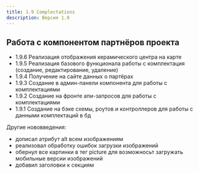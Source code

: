 ```yaml
---
title: 1.9 Complectations
description: Версия 1.9
---
```


## Работа с компонентом партнёров проекта

- 1.9.6 Реализация отображения керамического центра на карте
- 1.9.5 Реализация базового функционала работы с комплектация (создание, редактирование, удаление) 
- 1.9.4 Получение на сайте данных о партёрах
- 1.9.3 Создание в админ-панели компонента для работы с комплектациями
- 1.9.2 Создание на фронте апи-запросов для работы с комплектациями
- 1.9.1 Создание на бэке схемы, роутов и контроллеров для работы с данными комплектаций в бд

Другие нововведения:
- дописал атрибут alt всем изображениям
- реализовал обработку ошибок загрузки изображений
- обернул все картинки в тег picture для возможносьт загружать мобильные версии изображений
- добавил заголовки к секциям